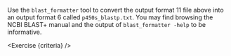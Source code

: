 <script>
import Link from "$components/Link.svelte";
import Exercise from "$components/Exercise.svelte";

let criteria = [
{
	name: "File <code>p450s_blastp.txt</code> exists",
	checks: [{
		type: "file",
		path: "p450s_blastp.txt",
		action: "exists"
	}]
},
{
	name: "File <code>p450s_blastp.txt</code> is the equivalent of <code>p450s_blastp.blast</code>, but using output format 6",
	checks: [{
		type: "file",
		path: "p450s_blastp.txt",
		action: "contents",
		commandObserved: "grep 'CP1A1_CANFA' p450s_blastp.txt",
        commandExpected: `echo -e "sp|P56590|CP1A1_CANFA\\tYHR007C\\t24.101\\t278\\t174\\t9\\t240\\t492\\t236\\t501\\t9.36e-17\\t74.7"`
	}]
}];
</script>

Use the `blast_formatter` tool to convert the output format 11 file above into an output format 6 called `p450s_blastp.txt`. You may find browsing the <Link href="https://www.ncbi.nlm.nih.gov/books/NBK569843/">NCBI BLAST+ manual</Link> and the output of `blast_formatter -help` to be informative.

<Exercise {criteria} />
